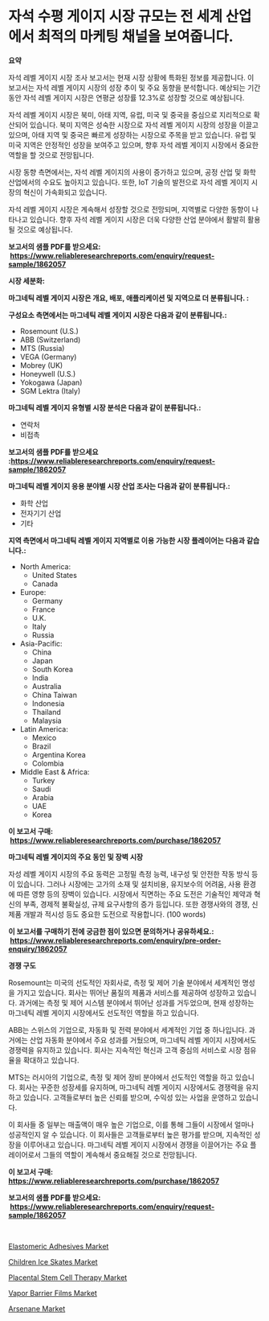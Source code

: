 <p><h1>자석 수평 게이지 시장 규모는 전 세계 산업에서 최적의 마케팅 채널을 보여줍니다.</h1></p><p><strong>요약</strong></p>
<p><p>자석 레벨 게이지 시장 조사 보고서는 현재 시장 상황에 특화된 정보를 제공합니다. 이 보고서는 자석 레벨 게이지 시장의 성장 추이 및 주요 동향을 분석합니다. 예상되는 기간 동안 자석 레벨 게이지 시장은 연평균 성장률 12.3%로 성장할 것으로 예상됩니다.</p><p>자석 레벨 게이지 시장은 북미, 아태 지역, 유럽, 미국 및 중국을 중심으로 지리적으로 확산되어 있습니다. 북미 지역은 성숙한 시장으로 자석 레벨 게이지 시장의 성장을 이끌고 있으며, 아태 지역 및 중국은 빠르게 성장하는 시장으로 주목을 받고 있습니다. 유럽 및 미국 지역은 안정적인 성장을 보여주고 있으며, 향후 자석 레벨 게이지 시장에서 중요한 역할을 할 것으로 전망됩니다.</p><p>시장 동향 측면에서는, 자석 레벨 게이지의 사용이 증가하고 있으며, 공정 산업 및 화학 산업에서의 수요도 높아지고 있습니다. 또한, IoT 기술의 발전으로 자석 레벨 게이지 시장의 혁신이 가속화되고 있습니다.</p><p>자석 레벨 게이지 시장은 계속해서 성장할 것으로 전망되며, 지역별로 다양한 동향이 나타나고 있습니다. 향후 자석 레벨 게이지 시장은 더욱 다양한 산업 분야에서 활발히 활용될 것으로 예상됩니다.</p></p>
<p><strong>보고서의 샘플 PDF를 받으세요: &nbsp;<a href="https://www.reliableresearchreports.com/enquiry/request-sample/1862057">https://www.reliableresearchreports.com/enquiry/request-sample/1862057</a></strong></p>
<p><strong>시장 세분화:</strong></p>
<p><strong> 마그네틱 레벨 게이지 시장은 개요, 배포, 애플리케이션 및 지역으로 더 분류됩니다. :</strong></p>
<p><strong>구성요소 측면에서는 마그네틱 레벨 게이지 시장은 다음과 같이 분류됩니다.:</strong></p>
<p><ul><li>Rosemount (U.S.)</li><li>ABB (Switzerland)</li><li>MTS (Russia)</li><li>VEGA (Germany)</li><li>Mobrey (UK)</li><li>Honeywell (U.S.)</li><li>Yokogawa (Japan)</li><li>SGM Lektra (Italy)</li></ul></p>
<p><strong> 마그네틱 레벨 게이지 유형별 시장 분석은 다음과 같이 분류됩니다.:</strong></p>
<p><ul><li>연락처</li><li>비접촉</li></ul></p>
<p><strong>보고서의 샘플 PDF를 받으세요 :<a href="https://www.reliableresearchreports.com/enquiry/request-sample/1862057">https://www.reliableresearchreports.com/enquiry/request-sample/1862057</a></strong></p>
<p><strong> 마그네틱 레벨 게이지 응용 분야별 시장 산업 조사는 다음과 같이 분류됩니다.:</strong></p>
<p><ul><li>화학 산업</li><li>전자기기 산업</li><li>기타</li></ul></p>
<p><strong>지역 측면에서 마그네틱 레벨 게이지 지역별로 이용 가능한 시장 플레이어는 다음과 같습니다.:</strong></p>
<p><ul>
    <li>
        North America:
        <ul>
            <li>United States</li>
            <li>Canada</li>
        </ul>
    </li>
    <li>
        Europe:
        <ul>
            <li>Germany</li>
            <li>France</li>
            <li>U.K.</li>
            <li>Italy</li>
            <li>Russia</li>
        </ul>
    </li>
    <li>
        Asia-Pacific:
        <ul>
            <li>China</li>
            <li>Japan</li>
            <li>South Korea</li>
            <li>India</li>
            <li>Australia</li>
            <li>China Taiwan</li>
            <li>Indonesia</li>
            <li>Thailand</li>
            <li>Malaysia</li>
        </ul>
    </li>
    <li>
        Latin America:
        <ul>
            <li>Mexico</li>
            <li>Brazil</li>
            <li>Argentina Korea</li>
            <li>Colombia</li>
        </ul>
    </li>
    <li>
        Middle East & Africa:
        <ul>
            <li>Turkey</li>
            <li>Saudi</li>
            <li>Arabia</li>
            <li>UAE</li>
            <li>Korea</li>
        </ul>
    </li>
    </ul></p>
<p><strong>이 보고서 구매: &nbsp;<a href="https://www.reliableresearchreports.com/purchase/1862057">https://www.reliableresearchreports.com/purchase/1862057</a></strong></p>
<p><strong>마그네틱 레벨 게이지의 주요 동인 및 장벽 시장</strong></p>
<p><p>자성 레벨 게이지 시장의 주요 동력은 고정밀 측정 능력, 내구성 및 안전한 작동 방식 등이 있습니다. 그러나 시장에는 고가의 소재 및 설치비용, 유지보수의 어려움, 사용 환경에 따른 영향 등의 장벽이 있습니다. 시장에서 직면하는 주요 도전은 기술적인 제약과 혁신의 부족, 경제적 불확실성, 규제 요구사항의 증가 등입니다. 또한 경쟁사와의 경쟁, 신제품 개발과 적시성 등도 중요한 도전으로 작용합니다. (100 words)</p></p>
<p><strong>이 보고서를 구매하기 전에 궁금한 점이 있으면 문의하거나 공유하세요.: &nbsp;<a href="https://www.reliableresearchreports.com/enquiry/pre-order-enquiry/1862057">https://www.reliableresearchreports.com/enquiry/pre-order-enquiry/1862057</a></strong></p>
<p><strong>경쟁 구도</strong></p>
<p><p>Rosemount는 미국의 선도적인 자회사로, 측정 및 제어 기술 분야에서 세계적인 명성을 가지고 있습니다. 회사는 뛰어난 품질의 제품과 서비스를 제공하여 성장하고 있습니다. 과거에는 측정 및 제어 시스템 분야에서 뛰어난 성과를 거두었으며, 현재 성장하는 마그네틱 레벨 게이지 시장에서도 선도적인 역할을 하고 있습니다.</p><p>ABB는 스위스의 기업으로, 자동화 및 전력 분야에서 세계적인 기업 중 하나입니다. 과거에는 산업 자동화 분야에서 주요 성과를 거뒀으며, 마그네틱 레벨 게이지 시장에서도 경쟁력을 유지하고 있습니다. 회사는 지속적인 혁신과 고객 중심의 서비스로 시장 점유율을 확대하고 있습니다.</p><p>MTS는 러시아의 기업으로, 측정 및 제어 장비 분야에서 선도적인 역할을 하고 있습니다. 회사는 꾸준한 성장세를 유지하며, 마그네틱 레벨 게이지 시장에서도 경쟁력을 유지하고 있습니다. 고객들로부터 높은 신뢰를 받으며, 수익성 있는 사업을 운영하고 있습니다.</p><p>이 회사들 중 일부는 매출액이 매우 높은 기업으로, 이를 통해 그들이 시장에서 얼마나 성공적인지 알 수 있습니다. 이 회사들은 고객들로부터 높은 평가를 받으며, 지속적인 성장을 이루어내고 있습니다. 마그네틱 레벨 게이지 시장에서 경쟁을 이끌어가는 주요 플레이어로서 그들의 역할이 계속해서 중요해질 것으로 전망됩니다.</p></p>
<p><strong>이 보고서 구매: &nbsp; <a href="https://www.reliableresearchreports.com/purchase/1862057">https://www.reliableresearchreports.com/purchase/1862057</a></strong></p>
<p><strong>보고서의 샘플 PDF를 받으세요: &nbsp;<a href="https://www.reliableresearchreports.com/enquiry/request-sample/1862057">https://www.reliableresearchreports.com/enquiry/request-sample/1862057</a></strong><strong></strong></p>
<p>&nbsp;</p>
<p><p><a href="https://github.com/vimar16th/Market-Research-Report-List-3/blob/main/elastomeric-adhesives-market.md">Elastomeric Adhesives Market</a></p><p><a href="https://view.publitas.com/reportprime-1/insights-into-children-ice-skates-market-size-analysing-market-share-trends-and-growth-from-2023-to-2030/">Children Ice Skates Market</a></p><p><a href="https://issuu.com/reportprime-2/docs/placental-stem-cell-therapy-market-size-2030.pptx">Placental Stem Cell Therapy Market</a></p><p><a href="https://github.com/luckyshygirl/Market-Research-Report-List-3/blob/main/vapor-barrier-films-market.md">Vapor Barrier Films Market</a></p><p><a href="https://view.publitas.com/reportprime-1/global-arsenane-market-size-and-market-trends-insights-and-projections-from-2023-to-2030/">Arsenane Market</a></p></p>
